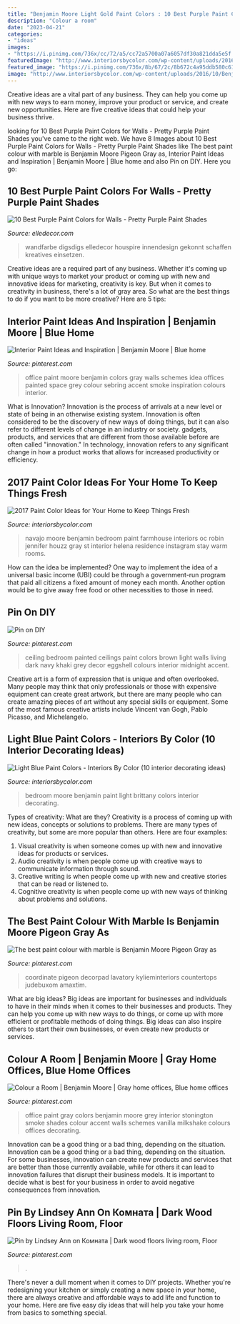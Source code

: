 ```yaml
---
title: "Benjamin Moore Light Gold Paint Colors : 10 Best Purple Paint Colors For Walls"
description: "Colour a room"
date: "2023-04-21"
categories:
- "ideas"
images:
- "https://i.pinimg.com/736x/cc/72/a5/cc72a5700a07a6057df30a821dda5e5f.jpg"
featuredImage: "http://www.interiorsbycolor.com/wp-content/uploads/2016/10/Benjamin-Moore-Navajo-White-paint-bedroom.jpg"
featured_image: "https://i.pinimg.com/736x/8b/67/2c/8b672c4a95ddb580c61bda093aac3c7a--office-paint-colors-paint-colours.jpg"
image: "http://www.interiorsbycolor.com/wp-content/uploads/2016/10/Benjamin-Moore-Navajo-White-paint-bedroom.jpg"
---
```



Creative ideas are a vital part of any business. They can help you come up with new ways to earn money, improve your product or service, and create new opportunities. Here are five creative ideas that could help your business thrive.

	

		
looking for 10 Best Purple Paint Colors for Walls - Pretty Purple Paint Shades you've came to the right web. We have 8 Images about 10 Best Purple Paint Colors for Walls - Pretty Purple Paint Shades like The best paint colour with marble is Benjamin Moore Pigeon Gray as, Interior Paint Ideas and Inspiration | Benjamin Moore | Blue home and also Pin on DIY. Here you go:
		
    
## 10 Best Purple Paint Colors For Walls - Pretty Purple Paint Shades

<img loading=lazy src="https://hips.hearstapps.com/hmg-prod.s3.amazonaws.com/images/deep-purple-bath-1530563717.jpg?crop=1xw:0.9863013698630136xh;center,top&amp;resize=480:*" onerror="this.onerror=null;this.src='https://tse2.mm.bing.net/th?id=OIP.lQA5znN-pLQIDcbpcayPDAHaLH&amp;pid=15.1';" alt="10 Best Purple Paint Colors for Walls - Pretty Purple Paint Shades">

_Source: elledecor.com_

>wandfarbe digsdigs elledecor houspire innendesign gekonnt schaffen kreatives einsetzen. 

	

Creative ideas are a required part of any business. Whether it's coming up with unique ways to market your product or coming up with new and innovative ideas for marketing, creativity is key. But when it comes to creativity in business, there's a lot of gray area. So what are the best things to do if you want to be more creative? Here are 5 tips: 

    
## Interior Paint Ideas And Inspiration | Benjamin Moore | Blue Home

<img loading=lazy src="https://i.pinimg.com/736x/8b/67/2c/8b672c4a95ddb580c61bda093aac3c7a--office-paint-colors-paint-colours.jpg" onerror="this.onerror=null;this.src='https://tse3.mm.bing.net/th?id=OIP.FCI5NX5MEtg_HhYF8AT_gwHaKF&amp;pid=15.1';" alt="Interior Paint Ideas and Inspiration | Benjamin Moore | Blue home">

_Source: pinterest.com_

>office paint moore benjamin colors gray walls schemes idea offices painted space grey colour sebring accent smoke inspiration colours interior. 

	

What is Innovation?
Innovation is the process of arrivals at a new level or state of being in an otherwise existing system. Innovation is often considered to be the discovery of new ways of doing things, but it can also refer to different levels of change in an industry or society. gadgets, products, and services that are different from those available before are often called "innovation." In technology, innovation refers to any significant change in how a product works that allows for increased productivity or efficiency.

    
## 2017 Paint Color Ideas For Your Home To Keep Things Fresh

<img loading=lazy src="http://www.interiorsbycolor.com/wp-content/uploads/2016/10/Benjamin-Moore-Navajo-White-paint-bedroom.jpg" onerror="this.onerror=null;this.src='https://tse1.mm.bing.net/th?id=OIP.4enT66QDh8Be9TuChGmBrQHaJ4&amp;pid=15.1';" alt="2017 Paint Color Ideas for Your Home to Keep Things Fresh">

_Source: interiorsbycolor.com_

>navajo moore benjamin bedroom paint farmhouse interiors oc robin jennifer houzz gray st interior helena residence instagram stay warm rooms. 

	

How can the idea be implemented?
One way to implement the idea of a universal basic income (UBI) could be through a government-run program that paid all citizens a fixed amount of money each month. Another option would be to give away free food or other necessities to those in need.

    
## Pin On DIY

<img loading=lazy src="https://i.pinimg.com/736x/3b/87/93/3b879383ac2d85e81cea09a3463355d3--ceiling-color-white-ceiling.jpg" onerror="this.onerror=null;this.src='https://tse4.mm.bing.net/th?id=OIP.RK0uboiIU_LOEHEPnSym5wHaKK&amp;pid=15.1';" alt="Pin on DIY">

_Source: pinterest.com_

>ceiling bedroom painted ceilings paint colors brown light walls living dark navy khaki grey decor eggshell colours interior midnight accent. 

	

Creative art is a form of expression that is unique and often overlooked. Many people may think that only professionals or those with expensive equipment can create great artwork, but there are many people who can create amazing pieces of art without any special skills or equipment. Some of the most famous creative artists include Vincent van Gogh, Pablo Picasso, and Michelangelo.

    
## Light Blue Paint Colors - Interiors By Color (10 Interior Decorating Ideas)

<img loading=lazy src="https://www.interiorsbycolor.com/wp-content/uploads/2018/03/Benjamin-Moore-Brittany-Blue-Bedroom.jpg" onerror="this.onerror=null;this.src='https://tse1.mm.bing.net/th?id=OIP.WCsV4Lq00-eAzG2QDeoUoQHaJ4&amp;pid=15.1';" alt="Light Blue Paint Colors - Interiors By Color (10 interior decorating ideas)">

_Source: interiorsbycolor.com_

>bedroom moore benjamin paint light brittany colors interior decorating. 

	

Types of creativity: What are they?
Creativity is a process of coming up with new ideas, concepts or solutions to problems. There are many types of creativity, but some are more popular than others. Here are four examples: 
1. Visual creativity is when someone comes up with new and innovative ideas for products or services.
2. Audio creativity is when people come up with creative ways to communicate information through sound.
3. Creative writing is when people come up with new and creative stories that can be read or listened to.
4. Cognitive creativity is when people come up with new ways of thinking about problems and solutions.

    
## The Best Paint Colour With Marble Is Benjamin Moore Pigeon Gray As

<img loading=lazy src="https://i.pinimg.com/736x/cc/72/a5/cc72a5700a07a6057df30a821dda5e5f.jpg" onerror="this.onerror=null;this.src='https://tse4.mm.bing.net/th?id=OIP._T-svp70G0vdn0aFrYiAJgHaLH&amp;pid=15.1';" alt="The best paint colour with marble is Benjamin Moore Pigeon Gray as">

_Source: pinterest.com_

>coordinate pigeon decorpad lavatory kylieminteriors countertops judebuxom amaxtim. 

	

What are big ideas?
Big ideas are important for businesses and individuals to have in their minds when it comes to their businesses and products. They can help you come up with new ways to do things, or come up with more efficient or profitable methods of doing things. Big ideas can also inspire others to start their own businesses, or even create new products or services.

    
## Colour A Room | Benjamin Moore | Gray Home Offices, Blue Home Offices

<img loading=lazy src="https://i.pinimg.com/736x/2c/15/67/2c1567c94be9f22a5cff7926aac01774--blue-home-offices-office-paint.jpg" onerror="this.onerror=null;this.src='https://tse2.mm.bing.net/th?id=OIP.FgV9s23aMVVAxfnq7oru1QHaKF&amp;pid=15.1';" alt="Colour a Room | Benjamin Moore | Gray home offices, Blue home offices">

_Source: pinterest.com_

>office paint gray colors benjamin moore grey interior stonington smoke shades colour accent walls schemes vanilla milkshake colours offices decorating. 

	

Innovation can be a good thing or a bad thing, depending on the situation.
Innovation can be a good thing or a bad thing, depending on the situation. For some businesses, innovation can create new products and services that are better than those currently available, while for others it can lead to innovation failures that disrupt their business models. It is important to decide what is best for your business in order to avoid negative consequences from innovation.

    
## Pin By Lindsey Ann On Комната | Dark Wood Floors Living Room, Floor

<img loading=lazy src="https://i.pinimg.com/originals/17/17/4e/17174eb61f7ec705e3b0a6d7266ac313.jpg" onerror="this.onerror=null;this.src='https://tse2.mm.bing.net/th?id=OIP.XDCZLEpTtZEocwtDyZsfogHaLH&amp;pid=15.1';" alt="Pin by Lindsey Ann on Комната | Dark wood floors living room, Floor">

_Source: pinterest.com_

>. 

	

There's never a dull moment when it comes to DIY projects. Whether you're redesigning your kitchen or simply creating a new space in your home, there are always creative and affordable ways to add life and function to your home. Here are five easy diy ideas that will help you take your home from basics to something special.

